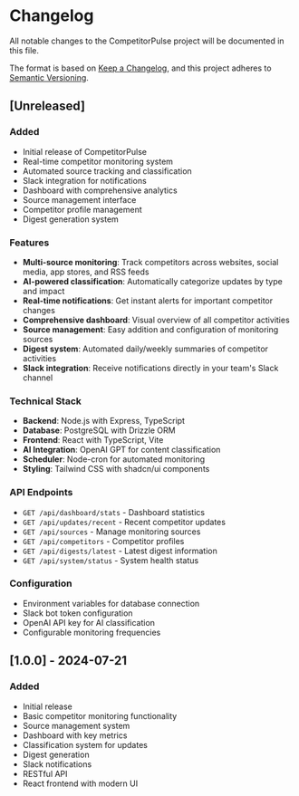 # Changelog

All notable changes to the CompetitorPulse project will be documented in this file.

The format is based on [Keep a Changelog](https://keepachangelog.com/en/1.0.0/),
and this project adheres to [Semantic Versioning](https://semver.org/spec/v2.0.0.html).

## [Unreleased]

### Added
- Initial release of CompetitorPulse
- Real-time competitor monitoring system
- Automated source tracking and classification
- Slack integration for notifications
- Dashboard with comprehensive analytics
- Source management interface
- Competitor profile management
- Digest generation system

### Features
- **Multi-source monitoring**: Track competitors across websites, social media, app stores, and RSS feeds
- **AI-powered classification**: Automatically categorize updates by type and impact
- **Real-time notifications**: Get instant alerts for important competitor changes
- **Comprehensive dashboard**: Visual overview of all competitor activities
- **Source management**: Easy addition and configuration of monitoring sources
- **Digest system**: Automated daily/weekly summaries of competitor activities
- **Slack integration**: Receive notifications directly in your team's Slack channel

### Technical Stack
- **Backend**: Node.js with Express, TypeScript
- **Database**: PostgreSQL with Drizzle ORM
- **Frontend**: React with TypeScript, Vite
- **AI Integration**: OpenAI GPT for content classification
- **Scheduler**: Node-cron for automated monitoring
- **Styling**: Tailwind CSS with shadcn/ui components

### API Endpoints
- `GET /api/dashboard/stats` - Dashboard statistics
- `GET /api/updates/recent` - Recent competitor updates
- `GET /api/sources` - Manage monitoring sources
- `GET /api/competitors` - Competitor profiles
- `GET /api/digests/latest` - Latest digest information
- `GET /api/system/status` - System health status

### Configuration
- Environment variables for database connection
- Slack bot token configuration
- OpenAI API key for AI classification
- Configurable monitoring frequencies

## [1.0.0] - 2024-07-21
### Added
- Initial release
- Basic competitor monitoring functionality
- Source management system
- Dashboard with key metrics
- Classification system for updates
- Digest generation
- Slack notifications
- RESTful API
- React frontend with modern UI
